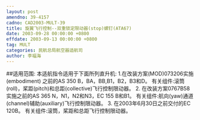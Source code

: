 ```yaml
---
layout: post
amendno: 39-4157
cadno: CAD2003-MULT-39
title: 旋翼飞行控制--双重锁定限动器(stop)螺钉(ATA67)
date: 2003-09-28 00:00:00 +0800
effdate: 2003-09-13 00:00:00 +0800
tag: MULT
categories: 民航总局航空器适航司
author: 李福海
---
```


##适用范围:
本适航指令适用于下面所列直升机:
1.在改装方案(MOD)073206实施(embodiment) 之前的AS 350 B，BA，BB,B1，B2，B3和D。
有关组件:滚筒(roll)，桨距(pitch)和总距(collective)飞行控制限动器。
2. 在改装方案0767B58实施之前的AS 365 N，N1，N2和N3，EC 155 B和B1。
有关组件:航向(yaw)通道(channel)辅助(auxiliary)飞行控制限动器。
3. 在2003年6月30日之前交付的EC 120B。     有关组件:滚筒，桨距和总距飞行控制限动器。

